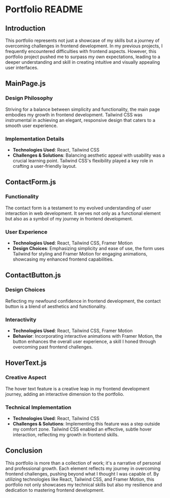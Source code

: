 # Portfolio README

## Introduction
This portfolio represents not just a showcase of my skills but a journey of overcoming challenges in frontend development. In my previous projects, I frequently encountered difficulties with frontend aspects. However, this portfolio project pushed me to surpass my own expectations, leading to a deeper understanding and skill in creating intuitive and visually appealing user interfaces.

## MainPage.js
### Design Philosophy
Striving for a balance between simplicity and functionality, the main page embodies my growth in frontend development. Tailwind CSS was instrumental in achieving an elegant, responsive design that caters to a smooth user experience.
### Implementation Details
- **Technologies Used**: React, Tailwind CSS
- **Challenges & Solutions**: Balancing aesthetic appeal with usability was a crucial learning point. Tailwind CSS's flexibility played a key role in crafting a user-friendly layout.

## ContactForm.js
### Functionality
The contact form is a testament to my evolved understanding of user interaction in web development. It serves not only as a functional element but also as a symbol of my journey in frontend development.
### User Experience
- **Technologies Used**: React, Tailwind CSS, Framer Motion
- **Design Choices**: Emphasizing simplicity and ease of use, the form uses Tailwind for styling and Framer Motion for engaging animations, showcasing my enhanced frontend capabilities.

## ContactButton.js
### Design Choices
Reflecting my newfound confidence in frontend development, the contact button is a blend of aesthetics and functionality.
### Interactivity
- **Technologies Used**: React, Tailwind CSS, Framer Motion
- **Behavior**: Incorporating interactive animations with Framer Motion, the button enhances the overall user experience, a skill I honed through overcoming past frontend challenges.

## HoverText.js
### Creative Aspect
The hover text feature is a creative leap in my frontend development journey, adding an interactive dimension to the portfolio.
### Technical Implementation
- **Technologies Used**: React, Tailwind CSS
- **Challenges & Solutions**: Implementing this feature was a step outside my comfort zone. Tailwind CSS enabled an effective, subtle hover interaction, reflecting my growth in frontend skills.

## Conclusion
This portfolio is more than a collection of work; it's a narrative of personal and professional growth. Each element reflects my journey in overcoming frontend challenges, pushing beyond what I thought I was capable of. By utilizing technologies like React, Tailwind CSS, and Framer Motion, this portfolio not only showcases my technical skills but also my resilience and dedication to mastering frontend development.
